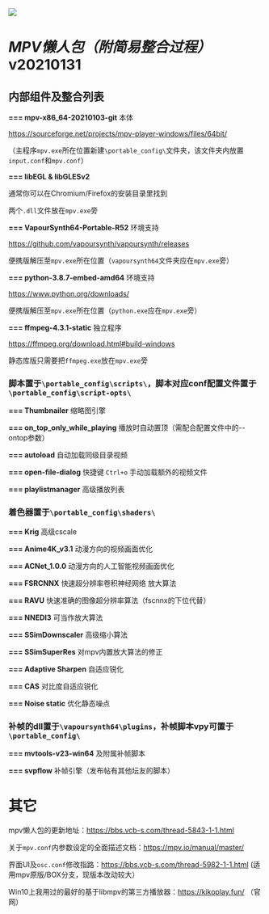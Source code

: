 ![](https://github.com/hooke007/MPV_lazy/blob/master/%E7%95%8C%E9%9D%A2%E5%AF%B9%E6%AF%94.jpg)



# _MPV懒人包（附简易整合过程）_ v20210131



## **内部组件及整合列表**
  **=== mpv-x86_64-20210103-git** 本体

https://sourceforge.net/projects/mpv-player-windows/files/64bit/

（主程序`mpv.exe`所在位置新建`\portable_config\`文件夹，该文件夹内放置`input.conf`和`mpv.conf`）

  **=== libEGL & libGLESv2** 
  
通常你可以在Chromium/Firefox的安装目录里找到

两个`.dll`文件放在`mpv.exe`旁

  **=== VapourSynth64-Portable-R52** 环境支持

https://github.com/vapoursynth/vapoursynth/releases

便携版解压至`mpv.exe`所在位置（`vapoursynth64`文件夹应在`mpv.exe`旁）

  **=== python-3.8.7-embed-amd64** 环境支持

https://www.python.org/downloads/

便携版解压至`mpv.exe`所在位置（`python.exe`应在`mpv.exe`旁）

  **=== ffmpeg-4.3.1-static** 独立程序

https://ffmpeg.org/download.html#build-windows

静态库版只需要把`ffmpeg.exe`放在`mpv.exe`旁



### 脚本置于`\portable_config\scripts\`，脚本对应conf配置文件置于`\portable_config\script-opts\`

  **=== Thumbnailer** 缩略图引擎

  **=== on_top_only_while_playing** 播放时自动置顶（需配合配置文件中的--ontop参数）

  **=== autoload** 自动加载同级目录视频

  **=== open-file-dialog** 快捷键 `Ctrl+o` 手动加载额外的视频文件

  **=== playlistmanager** 高级播放列表



### 着色器置于`\portable_config\shaders\`

  **=== Krig** 高级cscale

  **=== Anime4K_v3.1** 动漫方向的视频画面优化

  **=== ACNet_1.0.0** 动漫方向的人工智能视频画面优化

  **=== FSRCNNX** 快速超分辨率卷积神经网络 放大算法

  **=== RAVU** 快速准确的图像超分辨率算法（fscnnx的下位代替）
  
  **=== NNEDI3** 可当作放大算法

  **=== SSimDownscaler** 高级缩小算法

  **=== SSimSuperRes** 对mpv内置放大算法的修正

  **=== Adaptive Sharpen** 自适应锐化
  
  **=== CAS** 对比度自适应锐化
  
  **=== Noise static** 优化静态噪点



### 补帧的dll置于`\vapoursynth64\plugins`，补帧脚本vpy可置于`\portable_config\`

  **=== mvtools-v23-win64** 及附属补帧脚本

  **=== svpflow** 补帧引擎（发布帖有其他坛友的脚本）



# 其它
mpv懒人包的更新地址：https://bbs.vcb-s.com/thread-5843-1-1.html

关于`mpv.conf`内参数设定的全面描述文档：https://mpv.io/manual/master/

界面UI及`osc.conf`修改指路：https://bbs.vcb-s.com/thread-5982-1-1.html (适用mpv原版/BOX分支，现版本改动较大）

Win10上我用过的最好的基于libmpv的第三方播放器：https://kikoplay.fun/ （官网）
